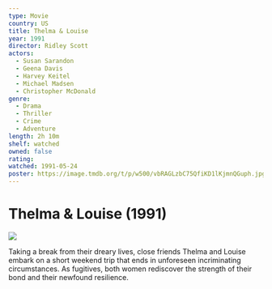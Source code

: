 ```yaml
---
type: Movie
country: US
title: Thelma & Louise
year: 1991
director: Ridley Scott
actors:
  - Susan Sarandon
  - Geena Davis
  - Harvey Keitel
  - Michael Madsen
  - Christopher McDonald
genre:
  - Drama
  - Thriller
  - Crime
  - Adventure
length: 2h 10m
shelf: watched
owned: false
rating:
watched: 1991-05-24
poster: https://image.tmdb.org/t/p/w500/vbRAGLzbC75QfiKD1lKjmnQGuph.jpg
---
```


# Thelma & Louise (1991)

![](https://image.tmdb.org/t/p/w500/vbRAGLzbC75QfiKD1lKjmnQGuph.jpg)

Taking a break from their dreary lives, close friends Thelma and Louise embark on a short weekend trip that ends in unforeseen incriminating circumstances. As fugitives, both women rediscover the strength of their bond and their newfound resilience.
